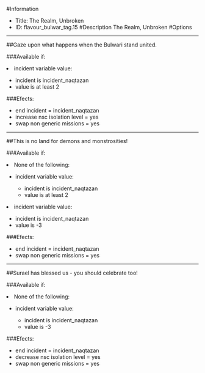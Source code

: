 #Information
 - Title: The Realm, Unbroken
 - ID: flavour_bulwar_tag.15
#Description
The Realm, Unbroken
#Options

___
##Gaze upon what happens when the Bulwari stand united.

###Available if:
<li>incident variable value:</li><ul><li>incident is incident_naqtazan</li><li>value is at least 2</li></ul>

###Efects:<ul><li>end incident = incident_naqtazan</li><li>increase nsc isolation level = yes</li><li>swap non generic missions = yes</li></ul>

___
##This is no land for demons and monstrosities!

###Available if:
<li>None of the following:</li><ul><li>incident variable value:</li><ul><li>incident is incident_naqtazan</li><li>value is at least 2</li></ul></ul><li>incident variable value:</li><ul><li>incident is incident_naqtazan</li><li>value is -3</li></ul>

###Efects:<ul><li>end incident = incident_naqtazan</li><li>swap non generic missions = yes</li></ul>

___
##Surael has blessed us - you should celebrate too!

###Available if:
<li>None of the following:</li><ul><li>incident variable value:</li><ul><li>incident is incident_naqtazan</li><li>value is -3</li></ul></ul>

###Efects:<ul><li>end incident = incident_naqtazan</li><li>decrease nsc isolation level = yes</li><li>swap non generic missions = yes</li></ul>
